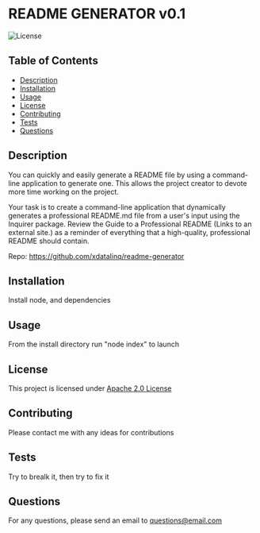   # README GENERATOR v0.1
  ![License](https://img.shields.io/badge/License-Apache_2.0-blue.svg)
  
  ## Table of Contents
  * [Description](#description)
  * [Installation](#installation)
  * [Usage](#usage)
  * [License](#license)
  * [Contributing](#contributing)
  * [Tests](#tests)
  * [Questions](#questions)  

  ## Description
  You can quickly and easily generate a README file by using a command-line application to generate one. This allows the project creator to devote more time working on the project.

Your task is to create a command-line application that dynamically generates a professional README.md file from a user's input using the Inquirer package. Review the Guide to a Professional README (Links to an external site.) as a reminder of everything that a high-quality, professional README should contain.

Repo: https://github.com/xdatalinq/readme-generator
  ## Installation
  Install node, and dependencies
   
  ## Usage
  From the install directory run "node index" to launch
    
  ## License
  This project is licensed under [Apache 2.0 License](https://opensource.org/licenses/Apache-2.0)
  
  ## Contributing
  Please contact me with any ideas for contributions
    
  ## Tests
  Try to brealk it, then try to fix it
  
  ## Questions
  For any questions, please send an email to [questions@email.com](mailto:questions@email.com)
